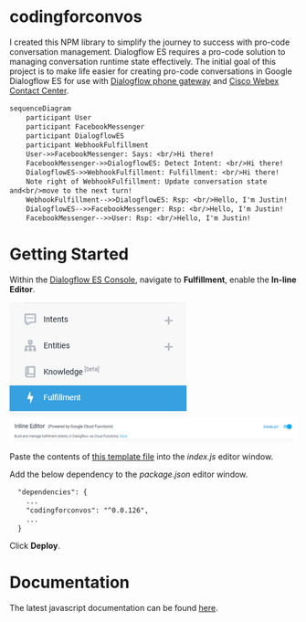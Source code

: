 # codingforconvos
I created this NPM library to simplify the journey to success with pro-code conversation management.  Dialogflow ES requires a pro-code solution to managing conversation runtime state effectively.  The initial goal of this project is to make life easier for creating pro-code conversations in Google Dialogflow ES for use with [Dialogflow phone gateway](https://cloud.google.com/dialogflow/es/docs/integrations/phone-gateway) and [Cisco Webex Contact Center](https://www.cisco.com/c/en_ca/products/contact-center/webex-contact-center/index.html).

```mermaid
sequenceDiagram
    participant User
    participant FacebookMessenger
    participant DialogflowES
    participant WebhookFulfillment
    User->>FacebookMessenger: Says: <br/>Hi there!
    FacebookMessenger->>DialogflowES: Detect Intent: <br/>Hi there!
    DialogflowES->>WebhookFulfillment: Fulfillment: <br/>Hi there!
    Note right of WebhookFulfillment: Update conversation state and<br/>move to the next turn!
    WebhookFulfillment-->>DialogflowES: Rsp: <br/>Hello, I'm Justin!
    DialogflowES-->>FacebookMessenger: Rsp: <br/>Hello, I'm Justin!
    FacebookMessenger-->>User: Rsp: <br/>Hello, I'm Justin!
```

# Getting Started

Within the [Dialogflow ES Console](https://dialogflow.cloud.google.com), navigate to **Fulfillment**, enable the **In-line Editor**.

![dialogflow-es-nav-fulfillment](https://github.com/jusranda/codingforconvos/blob/main/docs/assets/dialogflow-es-nav-fulfillment.png)
![dialogflow-es-fulfillment-inline-editor](https://github.com/jusranda/codingforconvos/blob/main/docs/assets/dialogflow-es-fulfillment-inline-editor.png)

Paste the contents of [this template file](https://github.com/jusranda/codingforconvos/blob/main/docs/assets/inline-fulfillment.js) into the *index.js* editor window.

Add the below dependency to the *package.json* editor window.

```
  "dependencies": {
    ...
    "codingforconvos": "^0.0.126",
    ...
  }
```

Click **Deploy**.

# Documentation

The latest javascript documentation can be found [here](https://github.com/jusranda/codingforconvos/blob/main/docs/codingforconvos/latest/index.html).